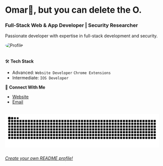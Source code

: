 # Omar👋, but you can delete the O.
### Full-Stack Web & App Developer | Security Researcher

Passionate developer with expertise in full-stack development and security.

<img src="https://media.tenor.com/RLgI4fQWhIYAAAAi/fantome-sexyfantome.gif" alt="Profile" width="200" height="200" style="border-radius: 50%; margin-bottom: 20px;">

🛠️ **Tech Stack**
- Advanced: `Website Developer` `Chrome Extensions`
- Intermediate: `IOS Developer`

🤝 **Connect With Me**
- [Website](https://marsec.cc)
- [Email](mailto:omar.alhami@outlook.com)

<br clear="both">

<img src="https://raw.githubusercontent.com/only-mar/only-mar/output/snake.svg" alt="Snake animation" />

###

*[Create your own README profile!](https://github-readmegenerator.netlify.app/)*
